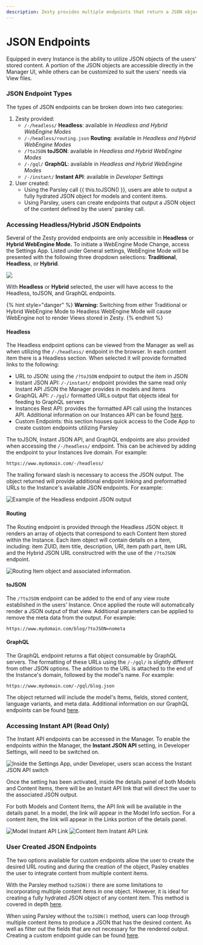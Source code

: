 ```yaml
---
description: Zesty provides multiple endpoints that return a JSON objects.
---
```


# JSON Endpoints

Equipped in every Instance is the ability to utilize JSON objects of the users' stored content. A portion of the JSON objects are accessible directly in the Manager UI, while others can be customized to suit the users' needs via View files.

### JSON Endpoint Types

The types of JSON endpoints can be broken down into two categories:

1. Zesty provided:
   * `/-/headless/` **Headless**: available in _Headless_ _and_ _Hybrid WebEngine Modes_
   * `/-/headless/routing.json` **Routing**: available in _Headless_ _and_ _Hybrid WebEngine Modes_
   * `/?toJSON` **toJSON**: available in _Headless and Hybrid WebEngine Modes_
   * `/-/gql/` **GraphQL**: available in _Headless and Hybrid WebEngine Modes_
   * `/-/instant/` **Instant API**: available in _Developer Settings_
2. User created:
   * Using the Parsley call \{{ this.toJSON() \}}, users are able to output a fully hydrated JSON object for models and content items.
   * Using Parsley, users can create endpoints that output a JSON object of the content defined by the users' parsley call.

### Accessing Headless/Hybrid JSON Endpoints

Several of the Zesty provided endpoints are only accessible in **Headless** or **Hybrid WebEngine Mode.** To initiate a WebEngine Mode Change, access the Settings App. Listed under General settings, WebEngine Mode will be presented with the following three dropdown selections: **Traditional**, **Headless**, or **Hybrid**.

![](../../../.gitbook/assets/webengine\_mode\_setting.png)

With **Headless** or **Hybrid** selected, the user will have access to the Headless, toJSON, and GraphQL endpoints.&#x20;

{% hint style="danger" %}
**Warning:** Switching from either Traditional or Hybrid WebEngine Mode to Headless WebEngine Mode will cause WebEngine not to render Views stored in Zesty.
{% endhint %}

#### Headless

The Headless endpoint options can be viewed from the Manager as well as when utilizing the `/-/headless/` endpoint in the browser. In each content item there is a Headless section. When selected it will provide formatted links to the following:

* URL to JSON: using the `/?toJSON` endpoint to output the item in JSON
* Instant JSON API: `/-/instant/` endpoint provides the same read only Instant API JSON the Manager provides in models and items
* GraphQL API: `/-/gql/` formatted URLs output flat objects ideal for feeding to GraphQL servers
* Instances Rest API: provides the formatted API call using the Instances API. Additional information on our Instances API can be found [here](../../../instances/guides/instances-api.md).&#x20;
* Custom Endpoints: this section houses quick access to the Code App to create custom endpoints utilizing Parsley

The toJSON, Instant JSON API, and GraphQL endpoints are also provided when accessing the `/-/headless/` endpoint. This can be achieved by adding the endpoint to your Instances live domain. For example:

`https://www.mydomain.com/-/headless/`

The trailing forward slash is necessary to access the JSON output. The object returned will provide additional endpoint linking and preformatted URLs to the Instance's available JSON endpoints. For example:&#x20;

![Example of the Headless endpoint JSON output](../../../.gitbook/assets/headless\_JSON.png)

#### Routing

The Routing endpoint is provided through the Headless JSON object. It renders an array of objects that correspond to each Content Item stored within the Instance. Each item object will contain details on a item, including: item ZUID, item title, description, URI, item path part, item URL and the Hybrid JSON URL constructred with the use of the `/?toJSON` endpoint.

![Routing Item object and associated information.](../../../.gitbook/assets/routing\_item.png)

#### toJSON

The `/?toJSON` endpoint can be added to the end of any view route established in the users' Instance. Once applied the route will automatically render a JSON output of that view. Additional parameters can be applied to remove the meta data from the output. For example:

`https://www.mydomain.com/blog/?toJSON=nometa`

#### GraphQL

The GraphQL endpoint returns a flat object consumable by GraphQL servers. The formatting of these URLs using the `/-/gql/` is slightly different from other JSON options. The addition to the URL is attached to the end of the Instance's domain, followed by the model's name. For example:

`https://www.mydomain.com/-/gql/blog.json`

The object returned will include the model's Items, fields, stored content, language variants, and meta data. Additional information on our GraphQL endpoints can be found [here](../graphql.md).

### Accessing Instant API (Read Only)

The Instant API endpoints can be accessed in the Manager. To enable the endpoints within the Manager, the **Instant JSON API** setting, in Developer Settings, will need to be switched on.&#x20;

![Inside the Settings App, under Developer, users scan access the Instant JSON API switch ](../../../.gitbook/assets/instant\_api\_setting.png)

Once the setting has been activated, inside the details panel of both Models and Content Items, there will be an Instant API link that will direct the user to the associated JSON output.&#x20;

For both Models and Content Items, the API link will be available in the details panel. In a model, the link will appear in the Model Info section. For a content item, the link will appear in the Links portion of the details panel.

![Model Instant API Link](../../../.gitbook/assets/instant\_api\_model.png) ![Content Item Instant API Link](../../../.gitbook/assets/instant\_api\_item.png)

### User Created JSON Endpoints

The two options available for custom endpoints allow the user to create the desired URL routing and during the creation of the object, Pasley enables the user to integrate content from multiple content items. &#x20;

With the Parsley method `toJSON()` there are some limitations to incorporating multiple content items in one object. However, it is ideal for creating a fully hydrated JSON object of any content item. This method is covered in depth [here](parsley-tojson.md).

When using Parsley without the `toJSON()` method, users can loop through multiple content items to produce a JSON that has the desired content. As well as filter out the fields that are not necessary for the rendered output. Creating a custom endpoint guide can be found [here](how-to-create-a-customizable-json-endpoint-for-content.md).
